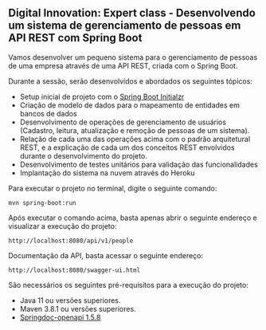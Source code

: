 <h2>Digital Innovation: Expert class - Desenvolvendo um sistema de gerenciamento de pessoas em API REST com Spring Boot</h2>

Vamos desenvolver um pequeno sistema para o gerenciamento de pessoas de uma empresa através de uma API REST, criada com o Spring Boot.

Durante a sessão, serão desenvolvidos e abordados os seguintes tópicos:

* Setup inicial de projeto com o [Spring Boot Initialzr](https://start.spring.io/)
* Criação de modelo de dados para o mapeamento de entidades em bancos de dados
* Desenvolvimento de operações de gerenciamento de usuários (Cadastro, leitura, atualização e remoção de pessoas de um sistema).
* Relação de cada uma das operações acima com o padrão arquitetural REST, e a explicação de cada um dos conceitos REST envolvidos durante o desenvolvimento do projeto.
* Desenvolvimento de testes unitários para validação das funcionalidades
* Implantação do sistema na nuvem através do Heroku

Para executar o projeto no terminal, digite o seguinte comando:

```shell script
mvn spring-boot:run 
```

Após executar o comando acima, basta apenas abrir o seguinte endereço e visualizar a execução do projeto:

```
http://localhost:8080/api/v1/people
```

Documentação da API, basta acessar o seguinte endereço:

```
http://localhost:8080/swagger-ui.html
```

São necessários os seguintes pré-requisitos para a execução do projeto:

* Java 11 ou versões superiores.
* Maven 3.8.1 ou versões superiores.
* [Springdoc-openapi 1.5.8](https://springdoc.org/#modules)

